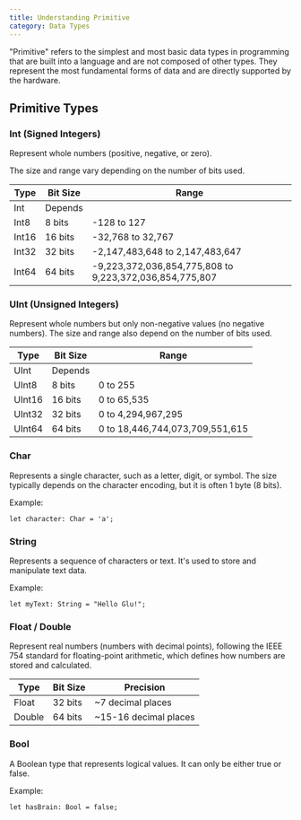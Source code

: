 ```yaml
---
title: Understanding Primitive
category: Data Types
---
```


"Primitive" refers to the simplest and most basic data types in programming that are built into a language and are not 
composed of other types. They represent the most fundamental forms of data and are directly supported by the hardware.

## Primitive Types

### Int (Signed Integers)
Represent whole numbers (positive, negative, or zero).

The size and range vary depending on the number of bits used.

| Type  | Bit Size | Range |
|-------|----------|-------|
| Int   | Depends  |       |
| Int8  | 8 bits   | -128 to 127 |
| Int16 | 16 bits  | -32,768 to 32,767 |
| Int32 | 32 bits  | -2,147,483,648 to 2,147,483,647 |
| Int64 | 64 bits  | -9,223,372,036,854,775,808 to 9,223,372,036,854,775,807 |

### UInt (Unsigned Integers)
Represent whole numbers but only non-negative values (no negative numbers).
The size and range also depend on the number of bits used.

| Type   | Bit Size | Range                           |
|--------|----------|---------------------------------|
| UInt   | Depends  |                                 |
| UInt8  | 8 bits   | 0 to 255                        |
| UInt16 | 16 bits  | 0 to 65,535                     |
| UInt32 | 32 bits  | 0 to 4,294,967,295              |
| UInt64 | 64 bits  | 0 to 18,446,744,073,709,551,615 |

### Char
Represents a single character, such as a letter, digit, or symbol. The size typically depends on the character encoding, but it is often 1 byte (8 bits).

Example:
```glu
let character: Char = 'a';
```

### String
Represents a sequence of characters or text. It's used to store and manipulate text data.

Example:
```glu
let myText: String = "Hello Glu!";
```

### Float / Double
Represent real numbers (numbers with decimal points), following the IEEE 754 standard for floating-point arithmetic, which defines how numbers are stored and calculated.


| Type   | Bit Size | Precision                           |
|--------|----------|---------------------------------|
|Float|32 bits	|~7 decimal places	|
|Double|64 bits	|~15-16 decimal places		|


### Bool
A Boolean type that represents logical values. It can only be either true or false.

Example:
```glu
let hasBrain: Bool = false;
```